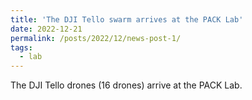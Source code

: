 ```yaml
---
title: 'The DJI Tello swarm arrives at the PACK Lab'
date: 2022-12-21
permalink: /posts/2022/12/news-post-1/
tags:
  - lab
---
```


The DJI Tello drones (16 drones) arrive at the PACK Lab.

